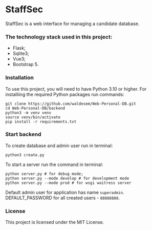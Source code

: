 # StaffSec

StaffSec is a web interface for managing a candidate database.

### The technology stack used in this project:

- Flask;
- Sqlite3;
- Vue3;
- Bootstrap 5.

### Installation

To use this project, you will need to have Python 3.10 or higher.
For installiing the required Python packages run commands:
```
git clone https://github.com/waldesem/Web-Personal-DB.git
cd Web-Personal-DB/backend
python3 -m venv venv
source venv/bin/activate
pip install -r requirements.txt
```

### Start backend

To create database and admin user run in terminal:
```
python3 create.py
```
To start a server run the command in terminal:
```
python server.py # for debug mode; 
python server.py --mode develop # for development mode 
python server.py --mode prod # for wsgi waitress server
```
Default admin user for application has name `superadmin`.
DEFAULT_PASSWORD for all created users - `88888888`.

### License

This project is licensed under the MIT License.
